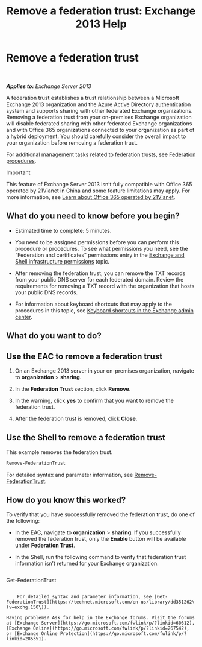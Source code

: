 ﻿---
title: 'Remove a federation trust: Exchange 2013 Help'
TOCTitle: Remove a federation trust
ms:assetid: dc4d126d-b567-470d-a5d0-e1402bf8f369
ms:mtpsurl: https://technet.microsoft.com/en-us/library/JJ657500(v=EXCHG.150)
ms:contentKeyID: 49289432
ms.date: 12/09/2016
mtps_version: v=EXCHG.150
---

# Remove a federation trust

 

_**Applies to:** Exchange Server 2013_


A federation trust establishes a trust relationship between a Microsoft Exchange 2013 organization and the Azure Active Directory authentication system and supports sharing with other federated Exchange organizations. Removing a federation trust from your on-premises Exchange organization will disable federated sharing with other federated Exchange organizations and with Office 365 organizations connected to your organization as part of a hybrid deployment. You should carefully consider the overall impact to your organization before removing a federation trust.

For additional management tasks related to federation trusts, see [Federation procedures](federation-procedures-exchange-2013-help.md).


> [!IMPORTANT]
> This feature of Exchange Server 2013 isn’t fully compatible with Office 365 operated by 21Vianet in China and some feature limitations may apply. For more information, see <A href="https://go.microsoft.com/fwlink/?linkid=313640">Learn about Office 365 operated by 21Vianet</A>.



## What do you need to know before you begin?

  - Estimated time to complete: 5 minutes.

  - You need to be assigned permissions before you can perform this procedure or procedures. To see what permissions you need, see the “Federation and certificates” permissions entry in the [Exchange and Shell infrastructure permissions](exchange-and-shell-infrastructure-permissions-exchange-2013-help.md) topic.

  - After removing the federation trust, you can remove the TXT records from your public DNS server for each federated domain. Review the requirements for removing a TXT record with the organization that hosts your public DNS records.

  - For information about keyboard shortcuts that may apply to the procedures in this topic, see [Keyboard shortcuts in the Exchange admin center](keyboard-shortcuts-in-the-exchange-admin-center-exchange-online-protection-help.md).

## What do you want to do?

## Use the EAC to remove a federation trust

1.  On an Exchange 2013 server in your on-premises organization, navigate to **organization** \> **sharing**.

2.  In the **Federation Trust** section, click **Remove**.

3.  In the warning, click **yes** to confirm that you want to remove the federation trust.

4.  After the federation trust is removed, click **Close**.

## Use the Shell to remove a federation trust

This example removes the federation trust.

```powershell
Remove-FederationTrust
```

For detailed syntax and parameter information, see [Remove-FederationTrust](https://technet.microsoft.com/en-us/library/dd351153\(v=exchg.150\)).

## How do you know this worked?

To verify that you have successfully removed the federation trust, do one of the following:

  - In the EAC, navigate to **organization** \> **sharing**. If you successfully removed the federation trust, only the **Enable** button will be available under **Federation Trust**.

  - In the Shell, run the following command to verify that federation trust information isn’t returned for your Exchange organization.
    
    ```powershell
Get-FederationTrust
```
    
    For detailed syntax and parameter information, see [Get-FederationTrust](https://technet.microsoft.com/en-us/library/dd351262\(v=exchg.150\)).

Having problems? Ask for help in the Exchange forums. Visit the forums at [Exchange Server](https://go.microsoft.com/fwlink/p/?linkid=60612), [Exchange Online](https://go.microsoft.com/fwlink/p/?linkid=267542), or [Exchange Online Protection](https://go.microsoft.com/fwlink/p/?linkid=285351).

